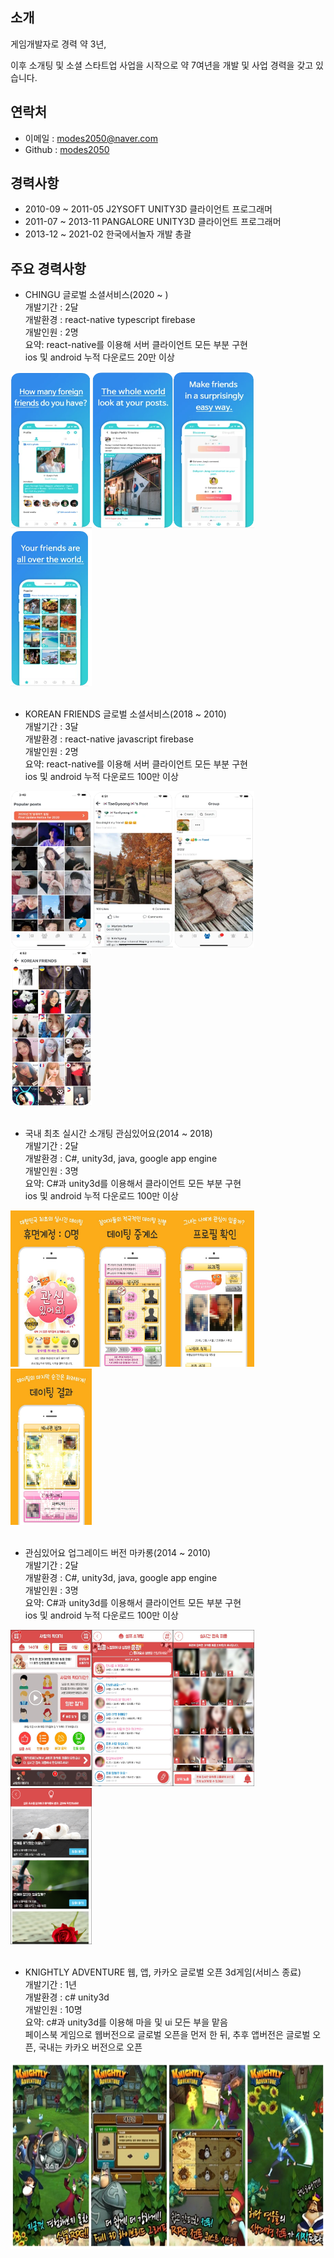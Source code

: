 ## 소개

게임개발자로 경력 약 3년,

이후 소개팅 및 소셜 스타트업 사업을 시작으로 약 7여년을 개발 및 사업 경력을 갖고 있습니다.

## 연락처
- 이메일 : modes2050@naver.com
- Github : [modes2050](https://github.com/modes2050)


## 경력사항
- 2010-09 ~ 2011-05 J2YSOFT UNITY3D 클라이언트 프로그래머
- 2011-07 ~ 2013-11 PANGALORE UNITY3D 클라이언트 프로그래머
- 2013-12 ~ 2021-02 한국에서놀자 개발 총괄


## 주요 경력사항

- CHINGU 글로벌 소셜서비스(2020 ~ )</br>
개발기간 : 2달</br>
개발환경 : react-native typescript firebase</br>
개발인원 : 2명</br>
요약: react-native를 이용해 서버 클라이언트 모든 부분 구현</br>
ios 및 android 누적 다운로드 20만 이상

 <img src="/images/CHINGU/1.png" width="130px" height="250px"/><img src="/images/CHINGU/2.png" width="130px" height="250px"/><img src="/images/CHINGU/3.png" width="130px" height="250px"/><img src="/images/CHINGU/6.png" width="130px" height="250px"/>
 </br></br>
 
 - KOREAN FRIENDS 글로벌 소셜서비스(2018 ~ 2010)</br>
개발기간 : 3달</br>
개발환경 : react-native javascript firebase</br>
개발인원 : 2명</br>
요약: react-native를 이용해 서버 클라이언트 모든 부분 구현</br>
ios 및 android 누적 다운로드 100만 이상

<img src="/images/한국친구/1.png" width="130px" height="250px"/><img src="/images/한국친구/2.png" width="130px" height="250px"/><img src="/images/한국친구/3.png" width="130px" height="250px"/><img src="/images/한국친구/4.png" width="130px" height="250px"/>
 </br></br>
 
- 국내 최초 실시간 소개팅 관심있어요(2014 ~ 2018)</br>
개발기간 : 2달</br>
개발환경 : C#, unity3d, java, google app engine</br>
개발인원 : 3명</br>
요약: C#과 unity3d를 이용해서 클라이언트 모든 부분 구현</br>
ios 및 android 누적 다운로드 100만 이상

<img src="/images/관심있어요/1.webp" width="130px" height="250px"/><img src="/images/관심있어요/2.webp" width="130px" height="250px"/><img src="/images/관심있어요/3.webp" width="130px" height="250px"/><img src="/images/관심있어요/4.webp" width="130px" height="250px"/>
</br></br>

- 관심있어요 업그레이드 버전 마카롱(2014 ~ 2010)</br>
개발기간 : 2달</br>
개발환경 : C#, unity3d, java, google app engine</br>
개발인원 : 3명</br>
요약: C#과 unity3d를 이용해서 클라이언트 모든 부분 구현</br>
ios 및 android 누적 다운로드 100만 이상

<img src="/images/마카롱/4.jpg" width="130px" height="250px"/><img src="/images/마카롱/5.jpg" width="130px" height="250px"/><img src="/images/마카롱/6.jpg" width="130px" height="250px"/><img src="/images/마카롱/7.png" width="130px" height="250px"/>
</br></br>
 
- KNIGHTLY ADVENTURE 웹, 앱, 카카오 글로벌 오픈 3d게임(서비스 종료)</br>
개발기간 : 1년</br>
개발환경 : c# unity3d</br>
개발인원 : 10명</br>
요약: c#과 unity3d를 이용해 마을 및 ui 모든 부을 맡음</br>
페이스북 게임으로 웹버전으로 글로벌 오픈을 먼저 한 뒤, 추후 앱버전은 글로벌 오픈, 국내는 카카오 버전으로 오픈 

<img src="/images/knightly adventure/1.jpg" width="670px" height="300px"/>

